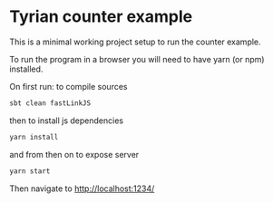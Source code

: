 # Tyrian counter example

This is a minimal working project setup to run the counter example.

To run the program in a browser you will need to have yarn (or npm) installed.

On first run:
to compile sources
```sh
sbt clean fastLinkJS
```

then to install js dependencies
```sh
yarn install
```

and from then on to expose server

```sh
yarn start
```

Then navigate to [http://localhost:1234/](http://localhost:1234/)


